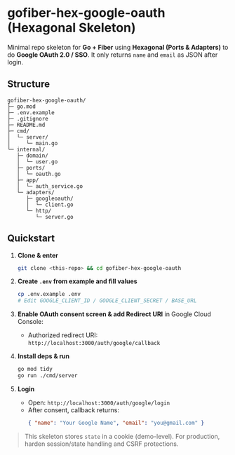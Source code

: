 # gofiber-hex-google-oauth (Hexagonal Skeleton)

Minimal repo skeleton for **Go + Fiber** using **Hexagonal (Ports & Adapters)** to do **Google OAuth 2.0 / SSO**.
It only returns `name` and `email` as JSON after login.

## Structure

```
gofiber-hex-google-oauth/
├─ go.mod
├─ .env.example
├─ .gitignore
├─ README.md
├─ cmd/
│  └─ server/
│     └─ main.go
└─ internal/
   ├─ domain/
   │  └─ user.go
   ├─ ports/
   │  └─ oauth.go
   ├─ app/
   │  └─ auth_service.go
   └─ adapters/
      ├─ googleoauth/
      │  └─ client.go
      └─ http/
         └─ server.go
```

## Quickstart

1. **Clone & enter**
   ```bash
   git clone <this-repo> && cd gofiber-hex-google-oauth
   ```

2. **Create `.env` from example and fill values**
   ```bash
   cp .env.example .env
   # Edit GOOGLE_CLIENT_ID / GOOGLE_CLIENT_SECRET / BASE_URL
   ```

3. **Enable OAuth consent screen & add Redirect URI** in Google Cloud Console:
   - Authorized redirect URI: `http://localhost:3000/auth/google/callback`

4. **Install deps & run**
   ```bash
   go mod tidy
   go run ./cmd/server
   ```

5. **Login**
   - Open: `http://localhost:3000/auth/google/login`
   - After consent, callback returns:
     ```json
     { "name": "Your Google Name", "email": "you@gmail.com" }
     ```

> This skeleton stores `state` in a cookie (demo-level). For production, harden session/state handling and CSRF protections.
